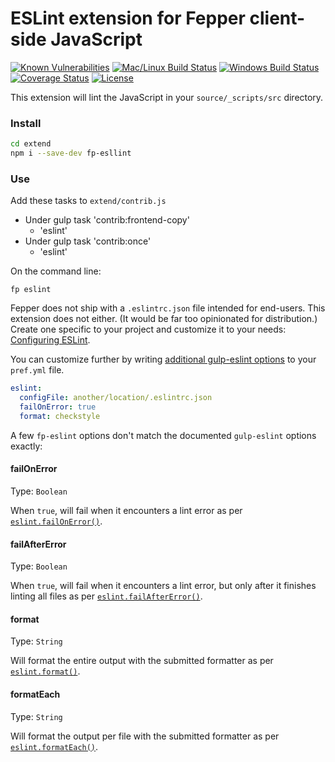 # ESLint extension for Fepper client-side JavaScript

[![Known Vulnerabilities][snyk-image]][snyk-url]
[![Mac/Linux Build Status][travis-image]][travis-url]
[![Windows Build Status][appveyor-image]][appveyor-url]
[![Coverage Status][coveralls-image]][coveralls-url]
[![License][license-image]][license-url]

This extension will lint the JavaScript in your `source/_scripts/src` directory.

### Install

```bash
cd extend
npm i --save-dev fp-esllint
```

### Use

Add these tasks to `extend/contrib.js`

* Under gulp task 'contrib:frontend-copy'
  * 'eslint'
* Under gulp task 'contrib:once'
  * 'eslint'

On the command line:

```shell
fp eslint
```

Fepper does not ship with a `.eslintrc.json` file intended for end-users. This 
extension does not either. (It would be far too opinionated for distribution.) 
Create one specific to your project and customize it to your needs: 
<a href="https://eslint.org/docs/user-guide/configuring" target="_blank">
Configuring ESLint</a>.

You can customize further by writing 
<a href="https://github.com/adametry/gulp-eslint#eslintoptions" target="_blank">
additional gulp-eslint options</a>
to your `pref.yml` file. 

```yaml
eslint:
  configFile: another/location/.eslintrc.json
  failOnError: true
  format: checkstyle
```

A few `fp-eslint` options don't match the documented `gulp-eslint` options 
exactly:

#### failOnError

Type: `Boolean`

When `true`, will fail when it encounters a lint error as per 
<a href="https://github.com/adametry/gulp-eslint#eslintfailonerror" target="_blank">
`eslint.failOnError()`</a>.

#### failAfterError

Type: `Boolean`

When `true`, will fail when it encounters a lint error, but only after it 
finishes linting all files as per 
<a href="https://github.com/adametry/gulp-eslint#eslintfailaftererror" target="_blank">
`eslint.failAfterError()`</a>.

#### format

Type: `String`

Will format the entire output with the submitted formatter as per 
<a href="https://github.com/adametry/gulp-eslint#eslintformatformatter-output" target="_blank">
`eslint.format()`</a>.

#### formatEach

Type: `String`

Will format the output per file with the submitted formatter as per 
<a href="https://github.com/adametry/gulp-eslint#eslintformateachformatter-output" target="_blank">
`eslint.formatEach()`</a>.

[snyk-image]: https://snyk.io/test/github/electric-eloquence/fp-eslint/master/badge.svg
[snyk-url]: https://snyk.io/test/github/electric-eloquence/fp-eslint/master

[travis-image]: https://img.shields.io/travis/electric-eloquence/fp-eslint.svg?label=mac%20%26%20linux
[travis-url]: https://travis-ci.org/electric-eloquence/fp-eslint

[appveyor-image]: https://img.shields.io/appveyor/ci/e2tha-e/fp-eslint.svg?label=windows
[appveyor-url]: https://ci.appveyor.com/project/e2tha-e/fp-eslint

[coveralls-image]: https://img.shields.io/coveralls/electric-eloquence/fp-eslint/master.svg
[coveralls-url]: https://coveralls.io/r/electric-eloquence/fp-eslint

[license-image]: https://img.shields.io/github/license/electric-eloquence/fp-eslint.svg
[license-url]: https://raw.githubusercontent.com/electric-eloquence/fp-eslint/master/LICENSE
